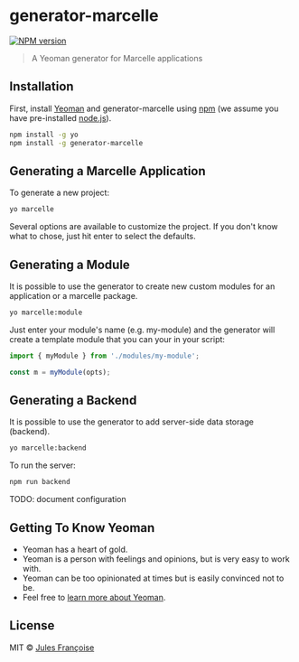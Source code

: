 # generator-marcelle

[![NPM version][npm-image]][npm-url]

> A Yeoman generator for Marcelle applications

## Installation

First, install [Yeoman](http://yeoman.io) and generator-marcelle using [npm](https://www.npmjs.com/) (we assume you have pre-installed [node.js](https://nodejs.org/)).

```bash
npm install -g yo
npm install -g generator-marcelle
```

## Generating a Marcelle Application

To generate a new project:

```bash
yo marcelle
```

Several options are available to customize the project. If you don't know what to chose, just hit enter to select the defaults.

## Generating a Module

It is possible to use the generator to create new custom modules for an application or a marcelle package.

```bash
yo marcelle:module
```

Just enter your module's name (e.g. my-module) and the generator will create a template module that you can your in your script:

```js
import { myModule } from './modules/my-module';

const m = myModule(opts);
```

## Generating a Backend

It is possible to use the generator to add server-side data storage (backend).

```bash
yo marcelle:backend
```

To run the server:

```bash
npm run backend
```

TODO: document configuration

## Getting To Know Yeoman

- Yeoman has a heart of gold.
- Yeoman is a person with feelings and opinions, but is very easy to work with.
- Yeoman can be too opinionated at times but is easily convinced not to be.
- Feel free to [learn more about Yeoman](http://yeoman.io/).

## License

MIT © [Jules Françoise]()

[npm-image]: https://badge.fury.io/js/generator-marcelle.svg
[npm-url]: https://npmjs.org/package/generator-marcelle
[travis-image]: https://travis-ci.com/JulesFrancoise/generator-marcelle.svg?branch=master
[travis-url]: https://travis-ci.com/JulesFrancoise/generator-marcelle
[daviddm-image]: https://david-dm.org/JulesFrancoise/generator-marcelle.svg?theme=shields.io
[daviddm-url]: https://david-dm.org/JulesFrancoise/generator-marcelle
